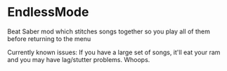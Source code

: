 # EndlessMode
Beat Saber mod which stitches songs together so you play all of them before returning to the menu

Currently known issues:
If you have a large set of songs, it'll eat your ram and you may have lag/stutter problems. Whoops.
